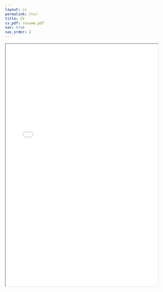 ```yaml
---
layout: cv
permalink: /cv/
title: CV
cv_pdf: resume.pdf
nav: true
nav_order: 2
---
```


<div style="width: 100%; height:800">
<iframe src="/assets/pdf/resume.pdf" width="100%" height="800">
Please click on the icon on the top right to download my CV if it does not show up in your browser. 
</iframe>
</div>
